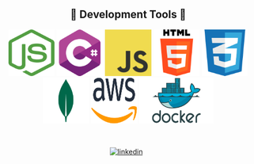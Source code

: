 <div align="center">
  
## 🔨 Development Tools 🔨

<img src="Assets/NodeJs.png" width=93.81 height=93.81> <img src="Assets/C-sharp.png" width=93.81 height=93.81> <img src="Assets/JavaScript.png" width=93.81 height=93.81> <img src="Assets/html.png" width=93.81 height=93.81> <img src="Assets/CSS.png" width=93.81 height=93.81> <img src="Assets/Mongo.png" width=93.81 height=93.81> <img src="Assets/aws.png" width=93.81 height=93.81> <img src="Assets/DockerLogo.png" width=150.81 height=93.81> 

</div>  

<br style="line-height: 3em;">

<p align="center">
  <a href="https://www.linkedin.com/in/andre-pretorius-680592285/"><img src='https://upload.wikimedia.org/wikipedia/commons/c/ca/LinkedIn_logo_initials.png' alt='linkedin' height='40'></a>&nbsp;&nbsp;
</p>
